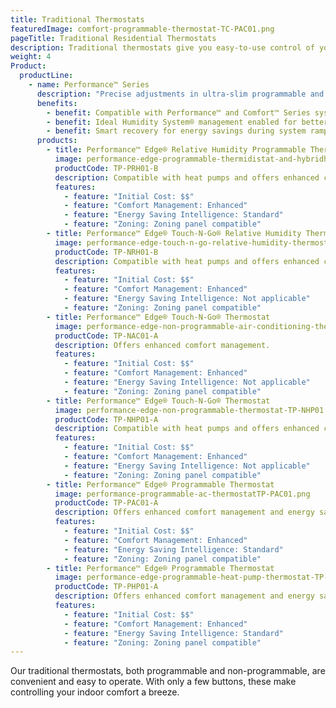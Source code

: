 ```yaml
---
title: Traditional Thermostats
featuredImage: comfort-programmable-thermostat-TC-PAC01.png
pageTitle: Traditional Residential Thermostats
description: Traditional thermostats give you easy-to-use control of your home comfort anytime. Learn more about Carrier traditional thermostats
weight: 4
Product:
  productLine:
    - name: Performance™ Series
      description: "Precise adjustments in ultra-slim programmable and non-programmable models:"
      benefits:
        - benefit: Compatible with Performance™ and Comfort™ Series systems
        - benefit: Ideal Humidity System® management enabled for better comfort
        - benefit: Smart recovery for energy savings during system ramp-up periods
      products:
        - title: Performance™ Edge® Relative Humidity Programmable Thermostat
          image: performance-edge-programmable-thermidistat-and-hybridheat-thermostat-TP-PRH01-A.png
          productCode: TP-PRH01-B
          description: Compatible with heat pumps and offers enhanced comfort management with the ability to set customized schedules.
          features:
            - feature: "Initial Cost: $$"
            - feature: "Comfort Management: Enhanced"
            - feature: "Energy Saving Intelligence: Standard"
            - feature: "Zoning: Zoning panel compatible"
        - title: Performance™ Edge® Touch-N-Go® Relative Humidity Thermostat
          image: performance-edge-touch-n-go-relative-humidity-thermostat-TP-NRH01.png
          productCode: TP-NRH01-B
          description: Compatible with heat pumps and offers enhanced comfort management.
          features:
            - feature: "Initial Cost: $$"
            - feature: "Comfort Management: Enhanced"
            - feature: "Energy Saving Intelligence: Not applicable"
            - feature: "Zoning: Zoning panel compatible"
        - title: Performance™ Edge® Touch-N-Go® Thermostat
          image: performance-edge-non-programmable-air-conditioning-thermostat-TP-NAC01.png
          productCode: TP-NAC01-A
          description: Offers enhanced comfort management.
          features:
            - feature: "Initial Cost: $$"
            - feature: "Comfort Management: Enhanced"
            - feature: "Energy Saving Intelligence: Not applicable"
            - feature: "Zoning: Zoning panel compatible"
        - title: Performance™ Edge® Touch-N-Go® Thermostat
          image: performance-edge-non-programmable-thermostat-TP-NHP01.png
          productCode: TP-NHP01-A
          description: Compatible with heat pumps and offers enhanced comfort management.
          features:
            - feature: "Initial Cost: $$"
            - feature: "Comfort Management: Enhanced"
            - feature: "Energy Saving Intelligence: Not applicable"
            - feature: "Zoning: Zoning panel compatible"
        - title: Performance™ Edge® Programmable Thermostat
          image: performance-programmable-ac-thermostatTP-PAC01.png
          productCode: TP-PAC01-A
          description: Offers enhanced comfort management and energy savings intelligence with the ability to set customized schedules.
          features:
            - feature: "Initial Cost: $$"
            - feature: "Comfort Management: Enhanced"
            - feature: "Energy Saving Intelligence: Standard"
            - feature: "Zoning: Zoning panel compatible"
        - title: Performance™ Edge® Programmable Thermostat
          image: performance-edge-programmable-heat-pump-thermostat-TP-PHP01.png
          productCode: TP-PHP01-A
          description: Offers enhanced comfort management and energy savings intelligence with the ability to set customized schedules.
          features:
            - feature: "Initial Cost: $$"
            - feature: "Comfort Management: Enhanced"
            - feature: "Energy Saving Intelligence: Standard"
            - feature: "Zoning: Zoning panel compatible"
---
```


Our traditional thermostats, both programmable and non-programmable, are convenient and easy to operate. With only a few buttons, these make controlling your indoor comfort a breeze.
